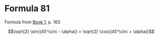 # Formula 81

Formula from [Book 1](../../Buch1.md), p. 163

```math
\sqrt{2} \sin{(45^\circ - \alpha)} = \sqrt{2} \cos{(45^\circ + \alpha)}
```
